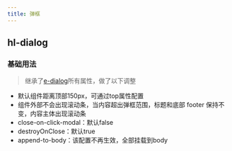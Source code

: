 ```yaml
---
title: 弹框
---
```


## hl-dialog

### 基础用法

<hl-demo-dialog/>

> 继承了[e-dialog](https://element-plus.gitee.io/zh-CN/component/dialog.html)所有属性，做了以下调整

- 默认组件距离顶部150px，可通过top属性配置
- 组件外部不会出现滚动条，当内容超出弹框范围，标题和底部 footer 保持不变，内容主体出现滚动条
- close-on-click-modal：默认false
- destroyOnClose：默认true
- append-to-body：该配置不再生效，全部挂载到body
